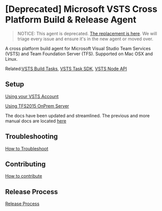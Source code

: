 # [Deprecated] Microsoft VSTS Cross Platform Build & Release Agent

> NOTICE: This agent is deprecated.  [The replacement is here](https://github.com/Microsoft/vsts-agent/blob/master/README.md).  We will triage every issue and ensure it's in the new agent or moved over.

A cross platform build agent for Microsoft Visual Studio Team Services (VSTS) and Team Foundation Server (TFS).  Supported on Mac OSX and Linux.

Related:[VSTS Build Tasks](https://github.com/Microsoft/vso-agent-tasks), [VSTS Task SDK](https://github.com/Microsoft/vsts-task-lib), [VSTS Node API](https://github.com/Microsoft/vso-node-api)

## Setup

[Using your VSTS Account](docs/vsts.md)

[Using TFS2015 OnPrem Server](docs/onprem.md)

The docs have been updated and streamlined.  The previous and more manual docs are located [here](docs/old.md)

## Troubleshooting

[How to Troubleshoot](docs/troubleshooting.md)

## Contributing

[How to contribute](docs/contribute.md)

## Release Process

[Release Process](docs/releases.md)
